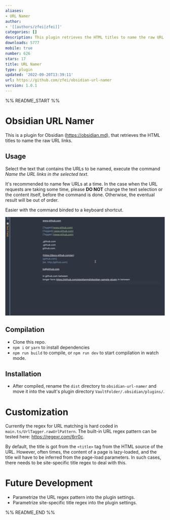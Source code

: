 ```yaml
---
aliases:
- URL Namer
author:
- '[[authors/zfei|zfei]]'
categories: []
description: This plugin retrieves the HTML titles to name the raw URL links.
downloads: 5777
mobile: true
number: 626
stars: 17
title: URL Namer
type: plugin
updated: '2022-09-20T13:39:11'
url: https://github.com/zfei/obsidian-url-namer
version: 1.0.1
---
```


%% README_START %%

# Obsidian URL Namer

This is a plugin for Obsidian (https://obsidian.md), that retrieves the HTML titles to name the raw URL links.

## Usage

Select the text that contains the URLs to be named, execute the command *Name the URL links in the selected text*.

It's recommended to name few URLs at a time. In the case when the URL requests are taking some time, please **DO NOT** change the text selection or the content itself, before the command is done. Otherwise, the eventual result will be out of order.

Easier with the command binded to a keyboard shortcut.

![demo](https://raw.githubusercontent.com/zfei/obsidian-url-namer/HEAD/demo/url-namer-demo.gif)

## Compilation

- Clone this repo.
- `npm i` or `yarn` to install dependencies
- `npm run build` to compile, or `npm run dev` to start compilation in watch mode.

## Installation

- After compiled, rename the `dist` directory to `obsidian-url-namer` and move it into the vault's plugin directory `VaultFolder/.obsidian/plugins/`.

# Customization

Currently the regex for URL matching is hard coded in `main.ts/UrlTagger.rawUrlPattern`. The built-in URL regex pattern can be tested here: https://regexr.com/6rr0c.

By default, the title is got from the `<title>` tag from the HTML source of the URL. However, often times, the content of a page is lazy-loaded, and the title will have to be inferred from the page-load parameters. In such cases, there needs to be site-specific title regex to deal with this.

# Future Development

- Parametrize the URL regex pattern into the plugin settings.
- Parametrize site-specific title regex into the plugin settings.


%% README_END %%